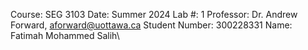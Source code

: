 
Course:  SEG 3103
Date: Summer 2024
Lab #: 1
Professor: Dr. Andrew Forward, aforward@uottawa.ca
Student Number: 300228331
Name: Fatimah Mohammed Salih\
